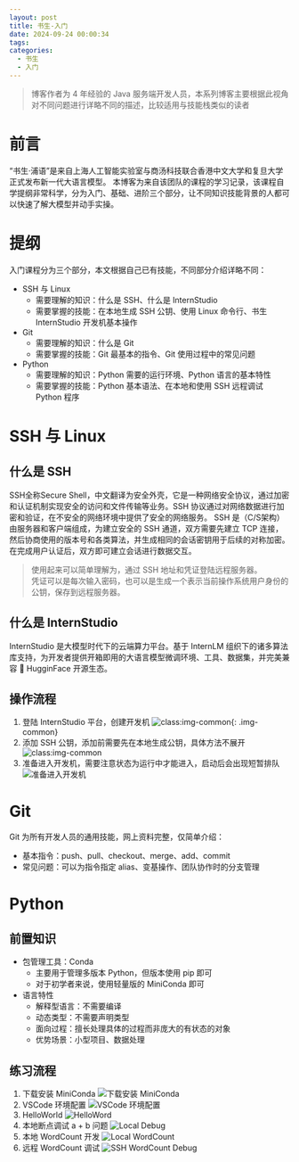 ```yaml
---
layout: post
title: 书生-入门
date: 2024-09-24 00:00:34
tags:
categories:
  - 书生
  - 入门
---
```




> 博客作者为 4 年经验的 Java 服务端开发人员，本系列博客主要根据此视角对不同问题进行详略不同的描述，比较适用与技能栈类似的读者

# 前言
“书生·浦语”是来自上海人工智能实验室与商汤科技联合香港中文大学和复旦大学正式发布新一代大语言模型。
本博客为来自该团队的课程的学习记录，该课程自学提纲非常科学，分为入门、基础、进阶三个部分，让不同知识技能背景的人都可以快速了解大模型并动手实操。


# 提纲
入门课程分为三个部分，本文根据自己已有技能，不同部分介绍详略不同：

+ SSH 与 Linux
  + 需要理解的知识：什么是 SSH、什么是 InternStudio
  + 需要掌握的技能：在本地生成 SSH 公钥、使用 Linux 命令行、书生 InternStudio 开发机基本操作
+ Git
  + 需要理解的知识：什么是 Git
  + 需要掌握的技能：Git 最基本的指令、Git 使用过程中的常见问题
+ Python
  + 需要理解的知识：Python 需要的运行环境、Python 语言的基本特性
  + 需要掌握的技能：Python 基本语法、在本地和使用 SSH 远程调试 Python 程序

# SSH 与 Linux

## 什么是 SSH
<p>
SSH全称Secure Shell，中文翻译为安全外壳，它是一种网络安全协议，通过加密和认证机制实现安全的访问和文件传输等业务。SSH 协议通过对网络数据进行加密和验证，在不安全的网络环境中提供了安全的网络服务。
SSH 是（C/S架构）由服务器和客户端组成，为建立安全的 SSH 通道，双方需要先建立 TCP 连接，然后协商使用的版本号和各类算法，并生成相同的会话密钥用于后续的对称加密。在完成用户认证后，双方即可建立会话进行数据交互。
</p>

> 使用起来可以简单理解为，通过 SSH 地址和凭证登陆远程服务器。  
> 凭证可以是每次输入密码，也可以是生成一个表示当前操作系统用户身份的公钥，保存到远程服务器。



## 什么是 InternStudio
InternStudio 是大模型时代下的云端算力平台。基于 InternLM 组织下的诸多算法库支持，为开发者提供开箱即用的大语言模型微调环境、工具、数据集，并完美兼容 🤗 HugginFace 开源生态。

## 操作流程

1. 登陆 InternStudio 平台，创建开发机
![class:img-common](/assets/images/书生-入门/添加SSH公钥.png){: .img-common}
2. 添加 SSH 公钥，添加前需要先在本地生成公钥，具体方法不展开
![class:img-common](/assets/images/书生-入门/添加SSH公钥.png)
3. 准备进入开发机，需要注意状态为运行中才能进入，启动后会出现短暂排队
![准备进入开发机](/assets/images/书生-入门/准备进入开发机.png)

# Git

Git 为所有开发人员的通用技能，网上资料完整，仅简单介绍：
+ 基本指令：push、pull、checkout、merge、add、commit
+ 常见问题：可以为指令指定 alias、变基操作、团队协作时的分支管理

# Python

## 前置知识

+ 包管理工具：Conda
  + 主要用于管理多版本 Python，但版本使用 pip 即可
  + 对于初学者来说，使用轻量版的 MiniConda 即可
+ 语言特性
  + 解释型语言：不需要编译
  + 动态类型：不需要声明类型
  + 面向过程：擅长处理具体的过程而非庞大的有状态的对象
  + 优势场景：小型项目、数据处理

## 练习流程

1. 下载安装 MiniConda
![下载安装 MiniConda](/assets/images/书生-入门/下载安装%20Miniconda.png)
2. VSCode 环境配置
![VSCode 环境配置](/assets/images/书生-入门/vscode%20安装%20py%20插件.png)
3. HelloWorld
![HelloWord](/assets/images/书生-入门/使用%20py%20写%20HelloWorld.png)
4. 本地断点调试 a + b 问题
![Local Debug](/assets/images/书生-入门/py%20断点调试%20a+b%20问题.png)
5. 本地 WordCount 开发
![Local WordCount](/assets/images/书生-入门/本地完成wordcount.png)
6. 远程 WordCount 调试
![SSH WordCount Debug](/assets/images/书生-入门/vscode%20SSH远程调试%20wordcount.png)



